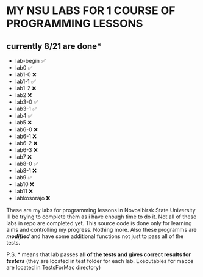 # **MY NSU LABS FOR 1 COURSE OF PROGRAMMING LESSONS**
## currently 8/21 are done*

- lab-begin ✅
- lab0 ✅
- lab1-0 ❌
- lab1-1 ✅
- lab1-2 ❌
- lab2 ❌
- lab3-0 ✅
- lab3-1 ✅
- lab4 ✅
- lab5 ❌
- lab6-0 ❌
- lab6-1 ❌
- lab6-2 ❌
- lab6-3 ❌
- lab7 ❌
- lab8-0 ✅
- lab8-1 ❌
- lab9 ✅
- lab10 ❌
- lab11 ❌
- labkosorajo ❌

These are my labs for programming lessons in Novosibirsk State University
Ill be trying to complete them as i have enough time to do it.
Not all of these labs in repo are completed yet.
This source code is done only for learning aims and controlling my progress. Nothing more.
Also these programms are **_modified_** and have some additional functions not just to pass all of the tests.

P.S. * means that lab passes **all of the tests and gives correct results for _testers_** (they are located in test folder for each lab. Executables for macos are located in TestsForMac directory)
